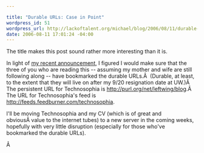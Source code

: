 ```yaml
--- 

title: "Durable URLs: Case in Point"
wordpress_id: 51
wordpress_url: http://lackoftalent.org/michael/blog/2006/08/11/durable-urls-case-in-point/
date: 2006-08-11 17:01:24 -04:00
---
```

The title makes this post sound rather more interesting than it is.

In light of <a href="http://www.lackoftalent.org/michael/blog/2006/08/02/going-to-princeton-code4lib/" target="_blank">my recent announcement</a>, I figured I would make sure that the three of you who are reading this -- assuming my mother and wife are still following along -- have bookmarked the durable URLs.Â  (Durable, at least, to the extent that they will live on after my 9/20 resignation date at UW.)Â  The persistent URL for Technosophia is <a href="http://purl.org/net/leftwing/blog">http://purl.org/net/leftwing/blog</a>.Â  The URL for Technosophia's feed is <a href="http://feeds.feedburner.com/technosophia">http://feeds.feedburner.com/technosophia</a>.

I'll be moving Technosophia and my CV (which is of great and obviousÂ value to the internet tubes) to a new server in the coming weeks, hopefully with very little disruption (especially for those who've bookmarked the durable URLs).

Â 
